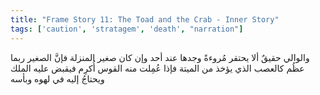 ```yaml
---
title: "Frame Story 11: The Toad and the Crab - Inner Story"
tags: ['caution', 'stratagem', 'death', "narration"]
---
```


 والوالي حقيقٌ ألا يحتقر مُروءةً وجدها عند أحد وإن كان صغير المنزلة فإنَّ الصغير ربما عظُم كالعصب الذي يؤخذ من الميتة فإذا عُمِلت منه القوس أُكرِم فيقبض عليه الملك ويحتاجُ إليه في لهوه وبأسه
